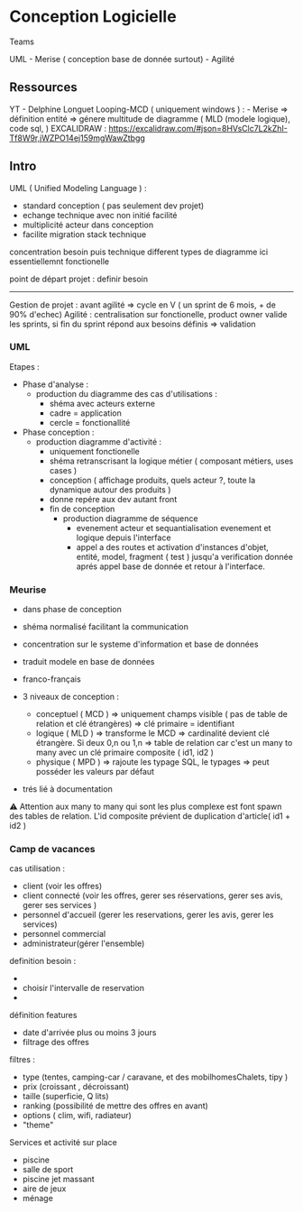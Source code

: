 # Conception Logicielle

Teams

UML - Merise ( conception base de donnée surtout) - Agilité

## Ressources

YT - Delphine Longuet
Looping-MCD ( uniquement windows ) : - Merise => définition entité => génere multitude de diagramme ( MLD (modele logique), code sql, )
EXCALIDRAW : <https://excalidraw.com/#json=8HVsClc7L2kZhI-Tf8W9r,jWZPO14ej159mgWawZtbgg>

## Intro

UML ( Unified Modeling Language ) :

- standard conception ( pas seulement dev projet)
- echange technique avec non initié facilité
- multiplicité acteur dans conception
- facilite migration stack technique

concentration besoin puis technique
different types de diagramme
ici essentiellemnt fonctionelle

point de départ projet : definir besoin

---

Gestion de projet : avant agilité => cycle en V ( un sprint de 6 mois, + de 90% d'echec)
Agilité : centralisation sur fonctionelle, product owner valide les sprints, si fin du sprint répond aux besoins définis => validation

### UML

Etapes :

- Phase d'analyse :
  - production du diagramme des cas d'utilisations :
    - shéma avec acteurs externe
    - cadre = application
    - cercle = fonctionallité
- Phase conception :
  - production diagramme d'activité :
    - uniquement fonctionelle
    - shéma retranscrisant la logique métier ( composant métiers, uses cases )
    - conception ( affichage produits, quels acteur ?, toute la dynamique autour des produits )
    - donne repére aux dev autant front
    - fin de conception
      - production diagramme de séquence
        - evenement acteur et sequantialisation evenement et logique depuis l'interface
        - appel a des routes et activation d'instances d'objet, entité, model, fragment ( test ) jusqu'a verification donnée aprés appel base de donnée et retour à l'interface.

### Meurise

- dans phase de conception
- shéma normalisé facilitant la communication

- concentration sur le systeme d'information et base de données
- traduit modele en base de données
- franco-français
- 3 niveaux de conception :
  - conceptuel ( MCD ) => uniquement champs visible ( pas de table de relation et clé étrangères) => clé primaire = identifiant
  - logique ( MLD ) => transforme le MCD => cardinalité devient clé étrangère. Si deux 0,n ou 1,n => table de relation car c'est un many to many avec un clé primaire composite ( id1, id2 )
  - physique ( MPD ) => rajoute les typage SQL, le typages => peut posséder les valeurs par défaut
- trés lié à documentation

⚠️ Attention aux many to many qui sont les plus complexe est font spawn des tables de relation. L'id composite prévient de duplication d'article( id1 + id2 )

### Camp de vacances

cas utilisation :

- client (voir les offres)
- client connecté (voir les offres, gerer ses réservations, gerer ses avis, gerer ses services )
- personnel d'accueil (gerer les reservations, gerer les avis, gerer les services)
- personnel commercial
- administrateur(gérer l'ensemble)

definition besoin :

-
- choisir l'intervalle de reservation
-

définition features

- date d'arrivée plus ou moins 3 jours
- filtrage des offres

filtres :

- type (tentes, camping-car / caravane, et des mobilhomesChalets, tipy )
- prix (croissant , décroissant)
- taille (superficie, Q lits)
- ranking (possibilité de mettre des offres en avant)
- options ( clim, wifi, radiateur)
- "theme"

Services et activité sur place

- piscine
- salle de sport
- piscine jet massant
- aire de jeux
- ménage

